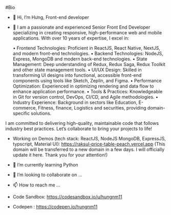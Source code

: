 #Bio

- 👋 Hi, I’m Hưng, Front-end developer
- 👀 I am a passionate and experienced Senior Front End Developer specializing in creating responsive, high-performance web and mobile applications. With over 10 years of expertise, I excel in:

	•	Frontend Technologies: Proficient in ReactJS, React Native, NextJS, and modern front-end technologies.
  	•	Backend Technologies: NodeJS, Express, MongoDB and modern back-end technologies.
	•	State Management: Deep understanding of Redux, Redux Saga, Redux Toolkit and other state management tools.
	•	UI/UX Design: Skilled in transforming UI designs into functional, accessible front-end components using tools like Sketch, Zeplin, and Figma.
	•	Performance Optimization: Experienced in optimizing rendering and data flow to enhance application performance.
	•	Tools & Practices: Knowledgeable in Git for version control, DevOps, CI/CD, and Agile methodologies.
	•	Industry Experience: Background in sectors like Education, E-commerce, Fitness, finance, Logistics and securities, providing domain-specific solutions.

I am committed to delivering high-quality, maintainable code that follows industry best practices. Let’s collaborate to bring your projects to life!
  
- Working on Demos (tech stack: ReactJS, NodeJS MongoDB, ExpressJS, typscript, Material UI): 
https://raksul-price-table-peach.vercel.app (This domain will be transferred to a new domain in a few days. I will officially update it here. Thank you for your attention!)

- 🌱 I’m currently learning Python
- 💞️ I’m looking to collaborate on ...
- 📫 How to reach me ...



- Code Sandbox: https://codesandbox.io/u/hungnm11
- Codepen : https://codepen.io/hungnm11

<!---
hungnm11/hungnm11 is a ✨ special ✨ repository because its `README.md` (this file) appears on your GitHub profile.
You can click the Preview link to take a look at your changes.
--->

